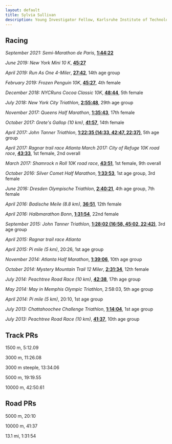 ```yaml
---
layout: default
title: Sylvia Sullivan
description: Young Investigator Fellow, Karlsruhe Institute of Technology
---
```


## Racing
*September 2021: Semi-Marathon de Paris*, **[1:44:22](https://resultscui.active.com/participants/40431145)**

*June 2019: New York Mini 10 K*, **[45:27](https://results.nyrr.org/event/19MINI/result/5611)**

*April 2019: Run As One 4-Miler*, **[27:42](https://results.nyrr.org/event/19RunAsOne/result/8214)**, 14th age group

*February 2019: Frozen Penguin 10K*, **[45:27](https://nycruns.com/race-results?race=nycruns-frozen-penguin-5k-10k)**, 4th female

*December 2018: NYCRuns Cocoa Classic 10K*, **[48:44](https://nycruns.com/race-results?race=nycruns-cocoa-classic-5k-10k-2)**, 5th female

*July 2018: New York City Triathlon*, **[2:55:48](https://www.athlinks.com/event/31638/results/Event/713408/Course/1245503/Bib/1011)**, 29th age group

*November 2017: Queens Half Marathon*, **[1:35:43](https://nycruns.com/race-results?race=NYCRUNS-queens-half-marathon-2)**, 17th female

*October 2017: Grete's Gallop (10 km)*, **[41:57](https://liveresults.nyrr.org/e/NYRR-GRETES-2017?_ga=2.186973999.621994189.1506814451-1153180669.1504992468#/tracker/RE6A8LBN)**, 14th female

*April 2017: John Tanner Triathlon*, **[1:22:35 (14:33, 42:47, 22:37)](https://static1.squarespace.com/static/56a40ec7cbced66ef85dd455/t/5906551aebbd1a679b8044b8/1493587228080/Results+JT17v2.pdf)**, 5th age group 

*April 2017: Ragnar trail race Atlanta*
*March 2017: City of Refuge 10K road race*, **[43:33](http://www.orionsportstiming.com/results/RefugeRun10KOverall2017.html)**, 1st female, 2nd overall

*March 2017: Shamrock n Roll 10K road race*, **[43:51](results.active.com/events/junior-league-of-atlanta-13th-annual-shamrock-n-roll-road-race)**, 1st female, 9th overall

*October 2016: Silver Comet Half Marathon*, **[1:33:53](http://rightontimeproductions.blogspot.com/2016/10/2016-silver-comet-half-marathon-overall.html)**, 1st age group, 3rd female

*June 2016: Dresden Olympische Triathlon*, **[2:40:21](https://dresden-triathlon.de/)**, 4th age group, 7th female

*April 2016: Badische Meile (8.8 km)*, **[36:51](https://badischemeile.de/archiv)**, 12th female

*April 2016: Halbmarathon Bonn*, **[1:31:54](https://results.frielingsdorf-datenservice.de/2016/bonn/)**, 22nd female 

*September 2015: John Tanner Triathlon*, **[1:28:02 (16:58, 45:02, 22:42)](http://static1.squarespace.com/static/56a40ec7cbced66ef85dd455/t/56ae3c91f699bb7d5f4ff10a/1454259346610/Results+JT215+Sheet1.pdf)**, 3rd age group 

*April 2015: Ragnar trail race Atlanta*

*April 2015: Pi mile (5 km)*, 20:26, 1st age group

*November 2014: Atlanta Half Marathon*, **[1:39:06](http://static1.squarespace.com/static/56a40ec7cbced66ef85dd455/t/56ae3c91f699bb7d5f4ff10a/1454259346610/Results+JT215+Sheet1.pdf)**, 10th age group

*October 2014: Mystery Mountain Trail 12 Miler*, **[2:31:34](http://getguts.com/results-top/mystery-mountain-marathon-and-12-miler/94-2014-mystery-mountain-12-miler.html)**, 12th female

*July 2014: Peachtree Road Race (10 km)*, **[42:38](https://www.trackshackresults.com/peachtree/results/2014/ptresults.php?Link=7&Type=2&Div=S&Ind=22)**, 17th age group

*May 2014: May in Memphis Olympic Triathlon*, 2:58:03, 5th age group

*April 2014: Pi mile (5 km)*, 20:10, 1st age group

*July 2013: Chattahoochee Challenge Triathlon*, **[1:14:04](https://resultscui.active.com/)**, 1st age group

*July 2013: Peachtree Road Race (10 km)*, **[41:37](https://www.trackshackresults.com/peachtree/results/2013/ptresults.php?Link=1&Type=2&Div=S&Ind=22)**, 10th age group

## Track PRs

1500 m, 5:12.09

3000 m, 11:26.08

3000 m steeple, 13:34.06

5000 m, 19:19.55

10000 m, 42:50.61

## Road PRs

5000 m, 20:10

10000 m, 41:37

13.1 mi, 1:31:54
